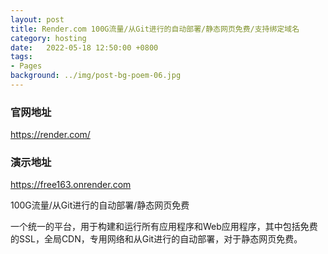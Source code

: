 ```yaml
---
layout: post
title: Render.com 100G流量/从Git进行的自动部署/静态网页免费/支持绑定域名
category: hosting
date:   2022-05-18 12:50:00 +0800
tags:
- Pages
background: ../img/post-bg-poem-06.jpg
---
```


### 官网地址
https://render.com/

### 演示地址
https://free163.onrender.com

100G流量/从Git进行的自动部署/静态网页免费

一个统一的平台，用于构建和运行所有应用程序和Web应用程序，其中包括免费的SSL，全局CDN，专用网络和从Git进行的自动部署，对于静态网页免费。
